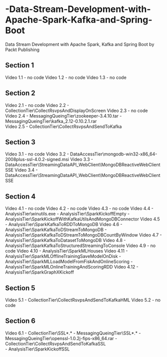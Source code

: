 # -Data-Stream-Development-with-Apache-Spark-Kafka-and-Spring-Boot
 Data Stream Development with Apache Spark, Kafka and Spring Boot by Packt Publishing

Section 1
---------
   Video 1.1  - no code
   Video 1.2  - no code
   Video 1.3  - no code

Section 2
---------
   Video 2.1  - no code
   Video 2.2  - CollectionTier\CollectRsvpsAndDisplayOnScreen
   Video 2.3  - no code   
   Video 2.4  - MessagingQueingTier\zookeeper-3.4.10.tar
              - MessagingQueingTier\kafka_2.12-0.10.2.1.rar   
   Video 2.5  - CollectionTier\CollectRsvpsAndSendToKafka  

Section 3
---------
   Video 3.1  - no code
   Video 3.2  - DataAccessTier\mongodb-win32-x86_64-2008plus-ssl-4.0.2-signed.msi
   Video 3.3  - DataAccessTier\StreamingDataAPI_WebClient\MongoDBReactiveWebClientSSE
   Video 3.4  - DataAccessTier\StreamingDataAPI_WebClient\MongoDBReactiveWebClientSSE

Section 4
---------
   Video 4.1  - no code
   Video 4.2  - no code
   Video 4.3  - no code
   Video 4.4  - AnalysisTier\winutils.exe
              - AnalysisTier\SparkKickoffEmpty
              - AnalysisTier\SparkKickoffWithKafkaUtilsAndMongoDBConnector
   Video 4.5  - AnalysisTier\SparkKafkaToRDDToMongoDB
   Video 4.6  - AnalysisTier\SparkKafkaToDStreamToMongoDB
              - AnalysisTier\SparkKafkaToDStreamToMongoDBCountByWindow
   Video 4.7  - AnalysisTier\SparkKafkaToDatasetToMongoDB
   Video 4.8  - AnalysisTier\SparkKafkaToStructuredStreamingToConsole
   Video 4.9  - no code
   Video 4.10 - AnalysisTier\SparkMLHouses
   Video 4.11 - AnalysisTier\SparkMLOfflineTrainingSaveModelOnDisk
              - AnalysisTier\SparkMLLoadModelFromFiskAndOnlineScoring
              - AnalysisTier\SparkMLOnlineTrainingAndScoringRDD
   Video 4.12 - AnalysisTier\SparkGraphXKickoff

Section 5
---------
   Video 5.1 - CollectionTier\CollectRsvpsAndSendToKafkaHML
   Video 5.2 - no code

Section 6
---------
   Video 6.1 - CollectionTier\SSL\*.*
             - MessagingQueingTier\SSL\*.*
             - MessagingQueingTier\openssl-1.0.2j-fips-x86_64.rar
             - CollectionTier\CollectRsvpsAndSendToKafkaSSL   
             - AnalysisTier\SparkKickoffSSL
